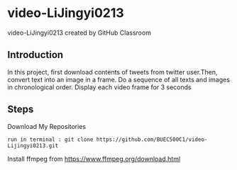 # video-LiJingyi0213
video-LiJingyi0213 created by GitHub Classroom
## Introduction
In this project, first download contents of tweets from twitter user.Then, convert text into an image in a frame. Do a sequence of all texts and images in chronological order. Display each video frame for 3 seconds

## Steps
Download My Repositories
```
run in terminal : git clone https://github.com/BUEC500C1/video-Lijingyi0213.git
```
Install ffmpeg from https://www.ffmpeg.org/download.html

